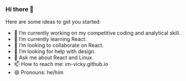 ### Hi there 👋


Here are some ideas to get you started:

- 🔭 I’m currently working on my competitive coding and analytical skill.
- 🌱 I’m currently learning React.
- 👯 I’m looking to collaborate on React.
- 🤔 I’m looking for help with design.
- 💬 Ask me about React and Linux.
- 📫 How to reach me: im-vicky.github.io
- 😄 Pronouns: he/him
<!-- - ⚡ Fun fact: --> 
